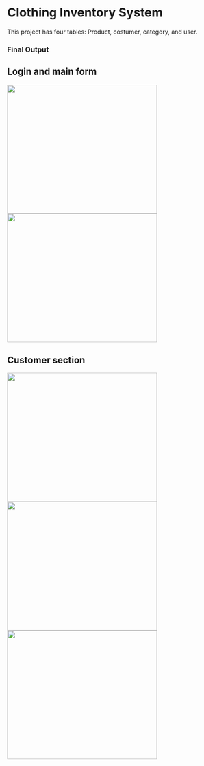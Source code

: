 <h1>Clothing Inventory System</h1>

<p>This project has four tables: Product, costumer, category, and user.</p>

<h3>Final Output</h3>

<h2>Login and main form</h2>
<img src="https://suelenduarte.github.io/ClothingInventorySystem/images/login.PNG" width = 350 height = 300> 
<img src="https://suelenduarte.github.io/ClothingInventorySystem/images/main.PNG" width = 350 height = 300> 

<h2>Customer section</h2>
<img src="https://suelenduarte.github.io/ClothingInventorySystem/images/customer-add.PNG" width = 350 height = 300> 
<img src="https://suelenduarte.github.io/ClothingInventorySystem/images/customer-all.PNG" width = 350 height = 300> 
<img src="https://suelenduarte.github.io/ClothingInventorySystem/images/customer-search.PNG" width = 350 height = 300> 
